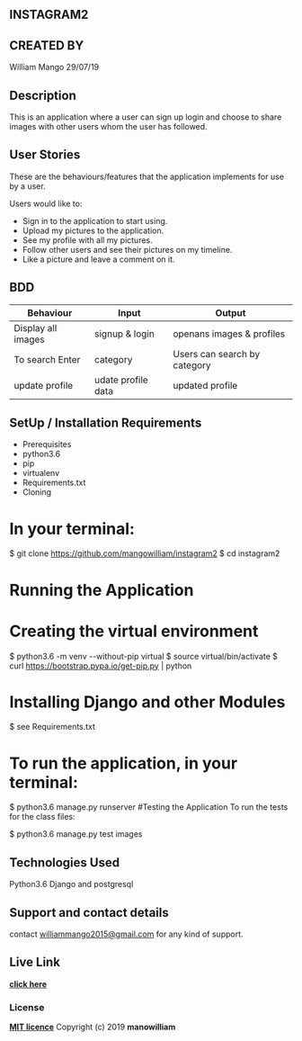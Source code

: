 
## INSTAGRAM2

## CREATED BY
William Mango  29/07/19

## Description
This is an application where a user can sign up login and choose to share images with other users whom the user has followed.

## User Stories
These are the behaviours/features that the application implements for use by a user.

Users would like to:

* Sign in to the application to start using.
* Upload my pictures to the application.
* See my profile with all my pictures.
* Follow other users and see their pictures on my timeline.
* Like a picture and leave a comment on it.

## BDD

|Behaviour	            |          Input	  |Output                       |
|-----------------------|-------------------|-----------------------------|
|Display all images     |signup & login     |openans  images & profiles   |
|To search Enter        |category           |Users can search by category |
|update profile      	|udate profile data |updated profile|


## SetUp / Installation Requirements
* Prerequisites
* python3.6
* pip
* virtualenv
* Requirements.txt
* Cloning
# In your terminal:

  $ git clone https://github.com/mangowilliam/instagram2
  $ cd instagram2
# Running the Application
# Creating the virtual environment

  $ python3.6 -m venv --without-pip virtual
  $ source virtual/bin/activate
  $ curl https://bootstrap.pypa.io/get-pip.py | python
# Installing Django and other Modules

  $ see Requirements.txt
# To run the application, in your terminal:

  $ python3.6 manage.py runserver
#Testing the Application
To run the tests for the class files:

  $ python3.6 manage.py test images
## Technologies Used
Python3.6
Django and postgresql
## Support and contact details

contact williammango2015@gmail.com for any kind of support.

## Live Link

**[click here](https://github.com/mangowilliam/instagram2)**

### License

**[MIT licence](licence)**
Copyright (c) 2019 **manowilliam**